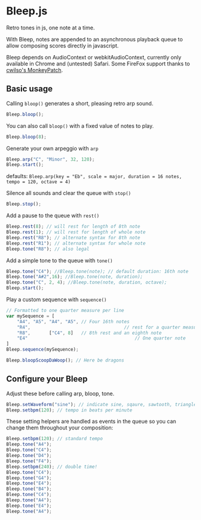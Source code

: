 Bleep.js
========

Retro tones in js, one note at a time. 

With Bleep, notes are appended to an asynchronous playback queue to allow composing scores directly in javascript. 

Bleep depends on AudioContext or webkitAudioContext, currently only available in Chrome and (untested) Safari. Some FireFox support thanks to [cwilso's MonkeyPatch](https://github.com/cwilso/AudioContext-MonkeyPatch). 

Basic usage
-----------

Calling `bloop()` generates a short, pleasing retro arp sound.
~~~ js
Bleep.bloop();
~~~
You can also call `bloop()` with a fixed value of notes to play.
~~~ js
Bleep.bloop(8);
~~~


Generate your own arpeggio with `arp`
~~~ js
Bleep.arp("C", "Minor", 32, 120); 
Bleep.start();
~~~
defaults: ```Bleep.arp(key = "Eb", scale = major, duration = 16 notes, tempo = 120, octave = 4)```

Silence all sounds and clear the queue with `stop()`
~~~ js
Bleep.stop();
~~~

Add a pause to the queue with `rest()`
~~~ js
Bleep.rest(8); // will rest for length of 8th note
Bleep.rest(1); // will rest for length of whole note
Bleep.rest("R8"); // alternate syntax for 8th note
Bleep.rest("R1"); // alternate syntax for whole note
Bleep.tone("R8"); // also legal
~~~

Add a simple tone to the queue with `tone()`
~~~ js
Bleep.tone("C4"); //Bleep.tone(note); // default duration: 16th note
Bleep.tone("A#2",16); //Bleep.tone(note, duration);
Bleep.tone("C", 2, 4); //Bleep.tone(note, duration, octave);
Bleep.start();
~~~

Play a custom sequence with `sequence()`
~~~ js
// Formatted to one quarter measure per line
var mySequence = [
	"A4", "A5", "A4", "A5", // Four 16th notes
	"R4", 									// rest for a quarter measure
	"R8",       ["C4", 8]   // 8th rest and an eighth note
	"E4"										// One quarter note
]
Bleep.sequence(mySequence);
~~~

~~~ js
Bleep.bloopScoopDaWoop(); // Here be dragons
~~~

Configure your Bleep
--------
Adjust these before calling arp, bloop, tone. 
~~~ js
Bleep.setWaveform("sine"); // indicate sine, sqaure, sawtooth, triangle
Bleep.setbpm(120); // tempo in beats per minute
~~~

These setting helpers are handled as events in the queue so you can change them throughout your composition:
~~~ js
Bleep.setbpm(120); // standard tempo
Bleep.tone("A4");
Bleep.tone("C4");
Bleep.tone("D4");
Bleep.tone("F4");
Bleep.setbpm(240); // double time!
Bleep.tone("C4");
Bleep.tone("G4");
Bleep.tone("E4");
Bleep.tone("B4");
Bleep.tone("C4");
Bleep.tone("A4");
Bleep.tone("E4");
Bleep.tone("A4");
~~~

